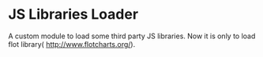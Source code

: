 # JS Libraries Loader

A custom module to load some third party JS libraries. Now it is only to load flot library( http://www.flotcharts.org/).